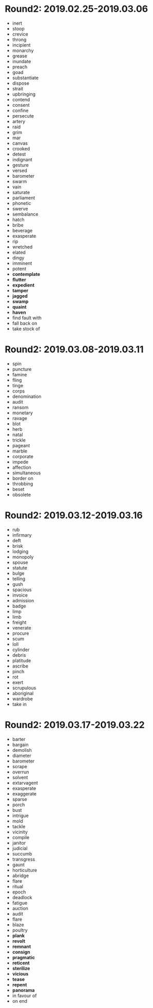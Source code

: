 # Round2: 2019.02.25-2019.03.06

- inert
- stoop
- crevice
- throng
- incipient
- monarchy
- grease
- inundate
- preach
- goad
- substantiate
- dispose
- strait
- upbringing
- contend
- consent
- confine 
- persecute
- artery
- raid
- grim
- mar
- canvas
- crooked
- detest
- indignant
- gesture
- versed
- barometer
- swarm
- vain
- saturate
- parliament
- phonetic
- swerve
- sembalance
- hatch
- bribe
- beverage
- exasperate
- rip
- wretched
- elated
- dingy
- imminent
- potent
- **contemplate**
- **flutter**
- **expedient**
- **tamper**
- **jagged**
- **swamp**
- **quaint**
- **haven**
- find fault with
- fall back on
- take stock of


# Round2: 2019.03.08-2019.03.11

- spin
- puncture
- famine
- fling
- tinge
- corps
- denomination
- audit
- ransom
- monetary
- ravage
- blot
- herb
- natal
- trickle
- pageant
- marble
- corporate
- impede
- affection
- simultaneous
- border on
- throbbing
- beset
- obsolete

# Round2: 2019.03.12-2019.03.16

- rub
- infirmary
- deft
- brisk
- lodging
- monopoly
- spouse
- statute
- bulge
- telling
- gush
- spacious
- invoice
- admission
- badge
- limp
- limb
- freight
- venerate
- procure
- scum
- loll
- cylinder
- debris
- platitude
- ascribe
- pinch
- rot
- exert
- scrupulous
- aboriginal
- wardrobe
- take in 


# Round2: 2019.03.17-2019.03.22

- barter
- bargain
- demolish
- diameter
- barometer
- scrape
- overrun
- solvent
- extarvagent
- exasperate
- exaggerate
- sparse
- porch
- bust
- intrigue
- mold
- tackle
- vicinity
- compile
- janitor
- judicial
- succumb
- transgress
- gaunt
- horticulture
- abridge
- flare
- ritual
- epoch
- deadlock
- fatigue
- auction
- audit
- flare
- blaze
- poultry
- **plank**
- **revolt**
- **remnant**
- **consign**
- **pragmatic**
- **reticent**
- **sterilize**
- **vicious**
- **tease**
- **repent**
- **panorama**
- in favour of
- on end 